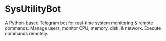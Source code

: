 # SysUtilityBot
A Python-based Telegram bot for real-time system monitoring &amp; remote commands. Manage users, monitor CPU, memory, disk, &amp; network. Execute commands remotely.
